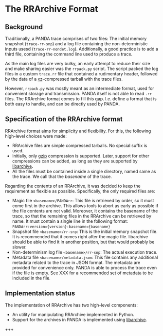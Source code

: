 # The RRArchive Format

## Background
Traditionally, a PANDA trace comprises of two files: The initial memory
snapshot (`trace-rr-snp`) and a log file containing the non-deterministic
inputs usesd (`trace-rr-nondet.log`). Additionally, a good practice is to
add a third file, containing the command line used to produce a trace.

As the main log files are very bulky, an early attempt to reduce their
size and make sharing easier was the `rrpack.py` script. The script packed
the log files in a custom `trace.rr` file that contained a rudimentary
header, followed by the data of a [xz][xz]-compressed tarball with the
trace files.

However, `rrpack.py` was mostly meant as an intermediate format, used
for convenient storage and transmission. PANDA itself is not able to
read `.rr` files. The RRArchive format comes to fill this gap.
I.e. define a format that is both easy to handle, and can be directly
used by PANDA.

## Specification of the RRArchive format
RRArchive format aims for simplicity and flexibility. For this, the
following high-level choices were made:

* RRArchive files are simple compressed tarballs. No special suffix
  is used.
* Initially, only [gzip][gzip] compression is supported.
  Later, support for other compressions can be added, as long as they
  are supported by [libarchive][libarchive].
* All the files must be contained inside a single directory, named
  same as the trace. We call that the *basename* of the trace.

Regarding the contents of an RRArchive, it was decided to keep the
requirement as flexible as possible. Specifically, the only required
files are:

* Magic file `<basename>/PANDArr`: This file is retrieved by order,
  so it must come first in the archive. This allows tools to abort
  as early as possible if the file contents are not valid. Moreover,
  it contains the basename of the trace, so that the remaining files
  in the RRArchive can be retrieved by name.
  It must contain a single line in the following format:
  `PANDArr:version={version}:basename={basename}`
* Snapshot file `<basename>/rr-snp`: This is the initial memory
  snapshot file. It is recommended that it comes right after the magic
  file. libarchive should be able to find it in another position, but
  that would probably be slower.
* Non-determinism log file `<basename>/rr-snp`: The actual execution
  trace.
* Metadata file `<basename>/metadata.json`: This file contains any
  additional metadata related to the trace in JSON format.
  The metadata are provided for convenience only. PANDA is able to
  process the trace even if the file is empty.
  See XXX for a recommended set of metadata to be included in the file.
  
## Implementation status
The implementation of RRArchive has two high-level components:
* An utility for manipulating RRArchive implemented in Python.
* Support for the archives in PANDA is implemented using 
  [libarchive][libarchive].

+++

[xz]: https://en.wikipedia.org/wiki/XZ_Utils
[gzip]: https://en.wikipedia.org/wiki/Gzip
[libarchive]: https://libarchive.org/

